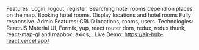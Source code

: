 Features:
Login, logout, register.
Searching hotel rooms depend on places on the map.
Booking hotel rooms.
Display locations and hotel rooms
Fully responsive.
Admin Features: CRUD locations, rooms, users.
Technologies:
ReactJS
Material UI, Formik, yup, react router dom, redux, redux thunk, react-map-gl and mapbox, axios,..
Live Demo: https://air-bnb-react.vercel.app/
